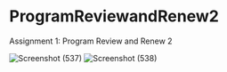 # ProgramReviewandRenew2
Assignment 1: Program Review and Renew 2

![Screenshot (537)](https://github.com/user-attachments/assets/2c78cfdd-18b0-4266-ba06-6e8d1766cc36)
![Screenshot (538)](https://github.com/user-attachments/assets/90dba7d5-66fb-4534-a4dc-1cf5d8125154)
